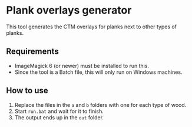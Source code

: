 # Plank overlays generator
This tool generates the CTM overlays for planks next to other types of planks.

## Requirements
- ImageMagick 6 (or newer) must be installed to run this.
- Since the tool is a Batch file, this will only run on Windows machines.

## How to use
1. Replace the files in the `a` and `b` folders with one for each type of wood.
2. Start `run.bat` and wait for it to finish.
3. The output ends up in the `out` folder.
